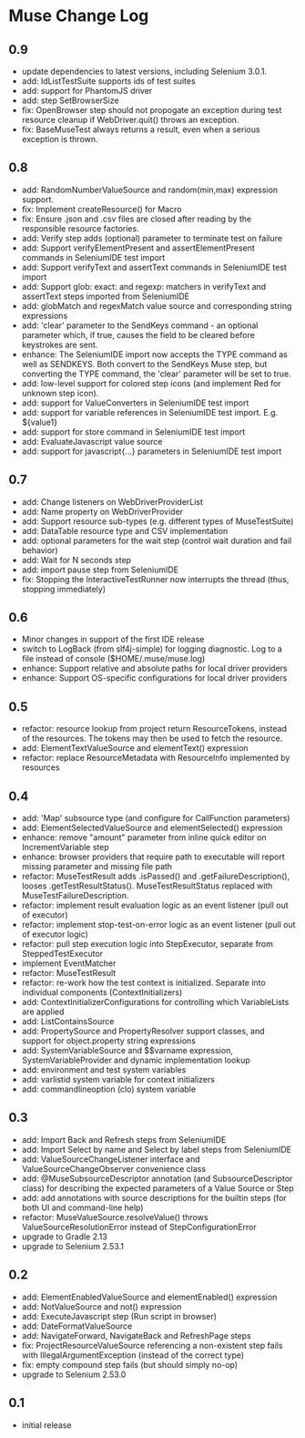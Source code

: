 # Muse Change Log

## 0.9
- update dependencies to latest versions, including Selenium 3.0.1.
- add: IdListTestSuite supports ids of test suites
- add: support for PhantomJS driver
- add: step SetBrowserSize
- fix: OpenBrowser step should not propogate an exception during test resource cleanup if WebDriver.quit() throws an exception.
- fix: BaseMuseTest always returns a result, even when a serious exception is thrown. 

## 0.8
- add: RandomNumberValueSource and random(min,max) expression support.
- fix: Implement createResource() for Macro
- fix: Ensure .json and .csv files are closed after reading by the responsible resource factories.
- add: Verify step adds (optional) parameter to terminate test on failure
- add: Support verifyElementPresent and assertElementPresent commands in SeleniumIDE test import
- add: Support verifyText and assertText commands in SeleniumIDE test import
- add: Support glob: exact: and regexp: matchers in verifyText and assertText steps imported from SeleniumIDE
- add: globMatch and regexMatch value source and corresponding string expressions
- add: 'clear' parameter to the SendKeys command - an optional parameter which, if true, causes the field to be cleared before keystrokes are sent.
- enhance: The SeleniumIDE import now accepts the TYPE command as well as SENDKEYS. Both convert to the SendKeys Muse step, but converting the TYPE command, the 'clear' parameter will be set to true.
- add: low-level support for colored step icons (and implement Red for unknown step icon).
- add: support for ValueConverters in SeleniumIDE test import
- add: support for variable references in SeleniumIDE test import. E.g. ${value1}
- add: support for store command in SeleniumIDE test import
- add: EvaluateJavascript value source
- add: support for javascript{...} parameters in SeleniumIDE test import

## 0.7
- add: Change listeners on WebDriverProviderList
- add: Name property on WebDriverProvider
- add: Support resource sub-types (e.g. different types of MuseTestSuite)
- add: DataTable resource type and CSV implementation
- add: optional parameters for the wait step (control wait duration and fail behavior)
- add: Wait for N seconds step
- add: import pause step from SeleniumIDE
- fix: Stopping the InteractiveTestRunner now interrupts the thread (thus, stopping immediately)

## 0.6
- Minor changes in support of the first IDE release
- switch to LogBack (from slf4j-simple) for logging diagnostic. Log to a file instead of console ($HOME/.muse/muse.log) 
- enhance: Support relative and absolute paths for local driver providers
- enhance: Support OS-specific configurations for local driver providers

## 0.5
- refactor: resource lookup from project return ResourceTokens, instead of the resources. The tokens may then be used to fetch the resource.
- add: ElementTextValueSource and elementText() expression
- refactor: replace ResourceMetadata with ResourceInfo implemented by resources

## 0.4
- add: 'Map' subsource type (and configure for CallFunction parameters)
- add: ElementSelectedValueSource and elementSelected() expression
- enhance: remove "amount" parameter from inline quick editor on IncrementVariable step
- enhance: browser providers that require path to executable will report missing parameter and missing file path
- refactor: MuseTestResult adds .isPassed() and .getFailureDescription(), looses .getTestResultStatus(). MuseTestResultStatus replaced with MuseTestFailureDescription.
- refactor: implement result evaluation logic as an event listener (pull out of executor)
- refactor: implement stop-test-on-error logic as an event listener (pull out of executor logic)
- refactor: pull step execution logic into StepExecutor, separate from SteppedTestExecutor
- implement EventMatcher
- refactor: MuseTestResult
- refactor: re-work how the test context is initialized. Separate into individual components (ContextInitializers)
- add: ContextInitializerConfigurations for controlling which VariableLists are applied 
- add: ListContainsSource
- add: PropertySource and PropertyResolver support classes, and support for object.property string expressions
- add: SystemVariableSource and $$varname expression, SystemVariableProvider and dynamic implementation lookup
- add: environment and test system variables
- add: varlistid system variable for context initializers
- add: commandlineoption (clo) system variable

## 0.3

- add: Import Back and Refresh steps from SeleniumIDE
- add: Import Select by name and Select by label steps from SeleniumIDE
- add: ValueSourceChangeListener interface and ValueSourceChangeObserver convenience class
- add: @MuseSubsourceDescriptor annotation (and SubsourceDescriptor class) for describing the expected parameters of a Value Source or Step
- add: add annotations with source descriptions for the builtin steps (for both UI and command-line help) 
- refactor: MuseValueSource.resolveValue() throws ValueSourceResolutionError instead of StepConfigurationError
- upgrade to Gradle 2.13
- upgrade to Selenium 2.53.1

## 0.2

- add: ElementEnabledValueSource and elementEnabled() expression
- add: NotValueSource and not() expression
- add: ExecuteJavascript step (Run script in browser)
- add: DateFormatValueSource
- add: NavigateForward, NavigateBack and RefreshPage steps
- fix: ProjectResourceValueSource referencing a non-existent step fails with IllegalArgumentException (instead of the correct type)
- fix: empty compound step fails (but should simply no-op)
- upgrade to Selenium 2.53.0

## 0.1

- initial release